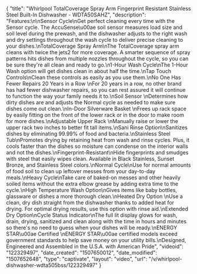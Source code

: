 {
    "title": "Whirlpool TotalCoverage Spray Arm Fingerprint Resistant Stainless Steel Built-In Dishwasher - WDTA50SAHZ",
    "description": "Features:\n\nSensor Cycle\nGet perfect cleaning every time with the Sensor cycle. The AccuSense\u00ae soil sensor measures load size and soil level during the prewash, and the dishwasher adjusts to the right wash and dry settings throughout the wash cycle to deliver precise cleaning to your dishes.\nTotalCoverage Spray Arm\nThe TotalCoverage spray arm cleans with twice the jets2 for more coverage. A smarter sequence of spray patterns hits dishes from multiple nozzles throughout the cycle, so you can be sure they're all clean and ready to go.\n1-Hour Wash Cycle\nThe 1-Hour Wash option will get dishes clean in about half the time.\nTap Touch Controls\nClean these controls as easily as you use them.\nNo One Has Fewer Repairs 20 Years in a Row \nFor 20 years in a row, no other brand has had fewer dishwasher repairs, so you can rest assured it will continue to function the way your family needs it to.\nSoil Sensor \nDetermines how dirty dishes are and adjusts the Normal cycle as needed to make sure dishes come out clean.\nIn-Door Silverware Basket \nFrees up rack space by easily fitting on the front of the lower rack or in the door to make room for more dishes.\nAdjustable Upper Rack  \nManually raise or lower the upper rack two inches to better fit tall items.\nSani Rinse Option\nSanitizes dishes by eliminating 99.99% of food and bacteria.\nStainless Steel Tub\nPromotes drying by retaining heat from wash and rinse cycles. Plus, it cools faster than the dishes so moisture can condense on the interior walls and not the dishes.\nFingerprint-Resistant\nHide fingerprints and smudges with steel that easily wipes clean. Available in Black Stainless, Sunset Bronze, and Stainless Steel colors.\nNormal Cycle\nUse for normal amounts of food soil to clean up leftover messes from your day-to-day meals.\nHeavy Cycle\nTake care of baked-on messes and other heavily soiled items without the extra elbow grease by adding extra time to the cycle.\nHigh Temperature Wash Option\nGives items like baby bottles, glassware or dishes a more thorough clean.\nHeated Dry Option \nUse a clean, dry dish straight from the dishwasher thanks to added heat for drying. For optimal drying results, use this option with rinse aid.\nExtended Dry Option\nCycle Status Indicator\nThe full lit display glows for wash, drain, drying, sanitized and clean along with the time in hours and minutes so there's no need to guess when your dishes will be ready.\nENERGY STAR\u00ae Certified \nENERGY STAR\u00ae certified models exceed government standards to help save money on your utility bills.\nDesigned, Engineered and Assembled in the U.S.A. with American Pride",
    "videoid": "122329497",
    "date_created": "1507650012",
    "date_modified": "1507652648",
    "type": "captivate",
    "layout": "video",
    "url": "\/v\/whirlpool-dishwasher-wdta505bss\/122329497"
}